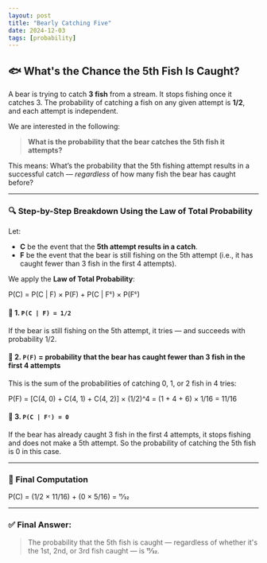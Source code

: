 ```yaml
---
layout: post
title: "Bearly Catching Five"
date: 2024-12-03
tags: [probability]
---
```


## 🐟 What's the Chance the 5th Fish Is Caught?

A bear is trying to catch **3 fish** from a stream. It stops fishing once it catches 3. The probability of catching a fish on any given attempt is **1/2**, and each attempt is independent.

We are interested in the following:

> **What is the probability that the bear catches the 5th fish it attempts?**

This means: What’s the probability that the 5th fishing attempt results in a successful catch — *regardless* of how many fish the bear has caught before?

---

### 🔍 Step-by-Step Breakdown Using the Law of Total Probability

Let:

- **C** be the event that the **5th attempt results in a catch**.
- **F** be the event that the bear is still fishing on the 5th attempt (i.e., it has caught fewer than 3 fish in the first 4 attempts).

We apply the **Law of Total Probability**:

P(C) = P(C | F) × P(F) + P(C | Fᶜ) × P(Fᶜ)


#### 🔹 1. `P(C | F) = 1/2`

If the bear is still fishing on the 5th attempt, it tries — and succeeds with probability 1/2.

#### 🔹 2. `P(F)` = probability that the bear has caught **fewer than 3** fish in the first 4 attempts

This is the sum of the probabilities of catching 0, 1, or 2 fish in 4 tries:

P(F) = [C(4, 0) + C(4, 1) + C(4, 2)] × (1/2)^4
= (1 + 4 + 6) × 1/16
= 11/16


#### 🔹 3. `P(C | Fᶜ) = 0`

If the bear has already caught 3 fish in the first 4 attempts, it stops fishing and does not make a 5th attempt. So the probability of catching the 5th fish is 0 in this case.

---

### 🧮 Final Computation

P(C) = (1/2 × 11/16) + (0 × 5/16) = 11⁄32


---

### ✅ Final Answer:

> The probability that the 5th fish is caught — regardless of whether it's the 1st, 2nd, or 3rd fish caught — is **11⁄32**.
